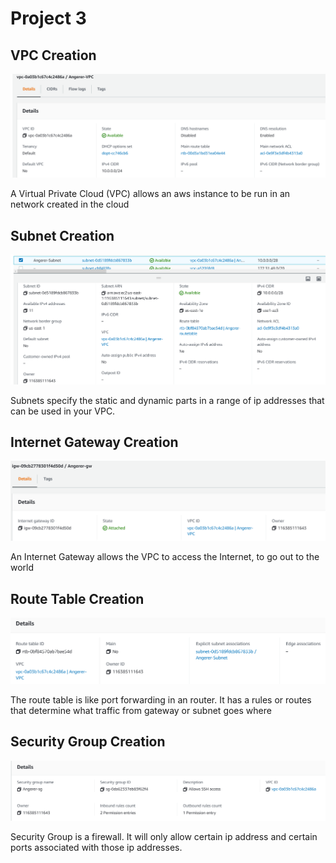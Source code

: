 # Project 3

## VPC Creation

![VPC screenshot](VPC_Creation.PNG)

A Virtual Private Cloud (VPC) allows an aws instance to be run in an network created in the cloud

## Subnet Creation

![Subnet screenshot](Subnet_Creation.PNG)

Subnets specify the static and dynamic parts in a range of ip addresses that can be used in your VPC.

## Internet Gateway Creation

![Internet Gateway screenshot](IG_Creation.PNG)

An Internet Gateway allows the VPC to access the Internet, to go out to the world

## Route Table Creation

![Route Table screenshot](RT_Creation.PNG)

The route table is like port forwarding in an router. It has a rules or routes that determine what traffic from gateway or subnet goes where

## Security Group Creation

![Security Group screenshot](SG_Creation.PNG)

Security Group is a firewall. It will only allow certain ip address and certain ports associated with those ip addresses.